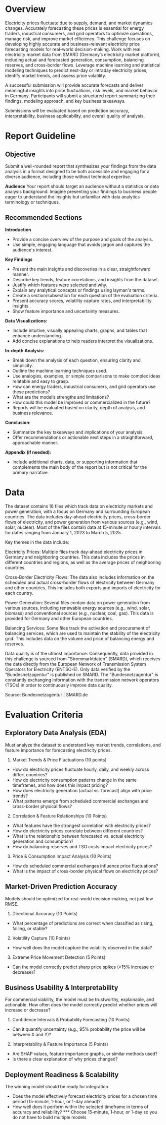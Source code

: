 # Overview
Electricity prices fluctuate due to supply, demand, and market dynamics changes. Accurately forecasting these prices is essential for energy traders, industrial consumers, and grid operators to optimize operations, manage risk, and improve market efficiency. This challenge focuses on developing highly accurate and business-relevant electricity price forecasting models for real-world decision-making.
Work with real electricity market data from SMARD (Germany’s electricity market platform), including actual and forecasted generation, consumption, balancing reserves, and cross-border flows. Leverage machine learning and statistical modeling techniques to predict next-day or intraday electricity prices, identify market trends, and assess price volatility.

A successful submission will provide accurate forecasts and deliver meaningful insights into price fluctuations, risk levels, and market behavior in Germany. Participants will submit a structured report summarizing their findings, modeling approach, and key business takeaways.

Submissions will be evaluated based on prediction accuracy, interpretability, business applicability, and overall quality of analysis. 



# Report Guideline

## Objective
Submit a well-rounded report that synthesizes your findings from the data analysis in a format designed to be both accessible and engaging for a diverse audience, including those without technical expertise.

**Audience**
Your report should target an audience without a statistics or data analysis background. Imagine presenting your findings to business people eager to understand the insights but unfamiliar with data analytics terminology or techniques.

## Recommended Sections

**Introduction**
- Provide a concise overview of the purpose and goals of the analysis.
- Use simple, engaging language that avoids jargon and captures the audience's interest.

**Key Findings**
- Present the main insights and discoveries in a clear, straightforward manner.
 - Describe key trends, feature correlations, and insights from the dataset.
 - Justify which features were selected and why.
- Explain any analytical concepts or findings using layman's terms.
- Create a section/subsection for each question of the evaluation criteria.
 - Present accuracy scores, volatility capture rates, and interpretability insights.
 - Show feature importance and uncertainty measures.

**Data Visualizations:**
- Include intuitive, visually appealing charts, graphs, and tables that enhance understanding.
- Add concise explanations to help readers interpret the visualizations.

**In-depth Analysis:**
- Break down the analysis of each question, ensuring clarity and simplicity.
 - Outline the machine learning techniques used.
 - Use analogies, examples, or simple comparisons to make complex ideas relatable and easy to grasp.
 - How can energy traders, industrial consumers, and grid operators use these predictions?
 - What are the model’s strengths and limitations?
 - How could this model be improved or commercialized in the future?
 - Reports will be evaluated based on clarity, depth of analysis, and business relevance.

**Conclusion:**
- Summarize the key takeaways and implications of your analysis.
- Offer recommendations or actionable next steps in a straightforward, approachable manner.

**Appendix (if needed):**
- Include additional charts, data, or supporting information that complements the main body of the report but is not critical for the primary narrative.


# Data
The dataset contains 16 files which track data on electricity markets and power generation, with a focus on Germany and surrounding European countries. The data includes day-ahead electricity prices, cross-border flows of electricity, and power generation from various sources (e.g., wind, solar, nuclear). Most of the files contain data at 15-minute or hourly intervals for dates ranging from January 1, 2023 to March 5, 2025.

Key themes in the data include:

Electricity Prices: Multiple files track day-ahead electricity prices in Germany and neighboring countries. This data includes the prices in different countries and regions, as well as the average prices of neighboring countries.

Cross-Border Electricity Flows: The data also includes information on the scheduled and actual cross-border flows of electricity between Germany and other countries. This includes both exports and imports of electricity for each country.

Power Generation: Several files contain data on power generation from various sources, including renewable energy sources (e.g., wind, solar, biomass) and conventional sources (e.g., nuclear, coal, gas). This data is provided for Germany and other European countries.

Balancing Services: Some files track the activation and procurement of balancing services, which are used to maintain the stability of the electricity grid. This includes data on the volume and price of balancing energy and reserves.

Data quality is of the utmost importance. Consequently, data provided in this challenge is sourced from "Strommarktdaten" (SMARD), which receives the data directly from the European Network of Transmission System Operators for Electricity (ENTSO-E). Only data verified by the "Bundesnetzagentur" is published on SMARD. The "Bundesnetzagentur" is constantly exchanging information with the transmission network operators (TSOs) in order to continuously improve data quality.

Source: Bundesnetzagentur | SMARD.de


# Evaluation Criteria

## Exploratory Data Analysis (EDA)

Must analyze the dataset to understand key market trends, correlations, and feature importance for forecasting electricity prices.
1. Market Trends & Price Fluctuations (10 points)
- How do electricity prices fluctuate hourly, daily, and weekly across differt countries?
- How do electricity consumption patterns change in the same timeframes, and how does this impact pricing?
- How does electricity generation (actual vs. forecast) align with price trends?
- What patterns emerge from scheduled commercial exchanges and cross-border physical flows?
2. Correlation & Feature Relationships (10 Points)
- What features have the strongest correlation with electricity prices?
- How do electricity prices correlate between different countries?
- What is the relationship between forecasted vs. actual electricity generation and consumption?
- How do balancing reserves and TSO costs impact electricity prices?
3. Price & Consumption Impact Analysis (10 Points)
- How do scheduled commercial exchanges influence price fluctuations?
- What is the impact of cross-border physical flows on electricity prices?

## Market-Driven Prediction Accuracy
Models should be optimized for real-world decision-making, not just low RMSE.

1. Directional Accuracy (10 Points)
- What percentage of predictions are correct when classified as rising, falling, or stable?
2. Volatility Capture (10 Points)
- How well does the model capture the volatility observed in the data?
3. Extreme Price Movement Detection (5 Points)
- Can the model correctly predict sharp price spikes (>15% increase or decrease)?

## Business Usability & Interpretability
For commercial viability, the model must be trustworthy, explainable, and actionable.
How often does the model correctly predict whether prices will increase or decrease?

1. Confidence Intervals & Probability Forecasting (10 Points)
- Can it quantify uncertainty (e.g., 95% probability the price will be between X and Y)?
2. Interpretability & Feature Importance (5 Points)
- Are SHAP values, feature importance graphs, or similar methods used?
- Is there a clear explanation of why prices changed?

## Deployment Readiness & Scalability
The winning model should be ready for integration.

- Does the model effectively forecast electricity prices for a chosen time period (15-minute, 1-hour, or 1-day ahead)?
- How well does it perform within the selected timeframe in terms of accuracy and reliability?
*** Choose 15-minute, 1-hour, or 1-day so you do not have to build multiple models
